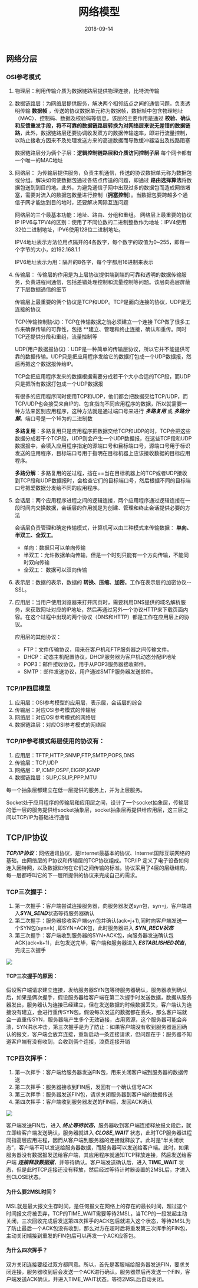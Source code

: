 ﻿---
layout: post                  
title: "网络模型"             
date: 2018-09-14               
tag:  计算机网络
---

## 网络分层

### OSI参考模式

1. 物理层：利用传输介质为数据链路层提供物理连接，比特流传输

2. 数据链路层：为网络层提供服务，解决两个相邻结点之间的通信问题，负责透明传输 **数据帧** ，传送的协议数据单元称为数据帧，数据帧中包含物理地址（MAC）、控制码、数据及校验码等信息，该层的主要作用是通过 **校验、确认和反馈重发手段，将不可靠的数据链路层转换为对网络层来说无差错的数据链路**，此外，数据链路层还要协调收发双方的数据传输速率，即进行流量控制，以防止接收方因来不及处理发送方来的高速数据而导致缓冲器溢出及线路阻塞
    
    数据链路层分为俩个子层：**逻辑控制链路层和介质访问控制子层**
    每个网卡都有一个唯一的MAC地址

3. 网络层： 为传输层提供服务，负责主机通信，传送的协议数据单元称为数据包或分组。解决如何使数据包通过各结点传送的问题，即通过 **路由选择算法**将数据包送到到目的地。此外，为避免通信子网中出现过多的数据包而造成网络堵塞，需要对流入的数据包数量进行控制（**拥塞控制**）。当数据包要跨越多个通信子网才能达到目的地时，还要解决网际互连问题

    网络层的三个最基本功能：地址、路由、分组和重组。
    网络层上最重要的协议IP
    IPV6与TPV4的区别：使用了不同位数的二进制整数作为地址：IPV4使用32位二进制地址，IPV6使用128位二进制地址。
    
    IPV4地址表示方法位用点隔开的4各数字，每个数字的取值为0~255，即每一个字节的大小，如192.168.1.1

    IPV6地址表示为用：隔开的8各字，每个字都用16进制来表示

4. 传输层： 传输层的作用是为上层协议提供端到端的可靠和透明的数据传输服务，负责进程间通信，包括差错处理控制和流量控制等问题。该层向高层屏蔽了下层数据通信的细节

    传输层上最重要的俩个协议是TCP和UDP。TCP是面向连接的协议，UDP是无连接的协议
    
    TCP(传输控制协议)：TCP在传输数据之前必须建立一个连接 TCP做了很多工作来确保传输的可靠性，包括 **建立、管理和终止连接，确认和重传。同时TCP还提供分段和重组，流量控制等
    
    UDP(用户数据报协议)：UDP是一种简单的传输层协议，所以它并不能提供可靠的数据传输。UDP只是把应用程序发给它的数据打包成一个UDP数据报，然后再把这个数据报传给IP。
    
    TCP会把应用程序发来的数据根据需要分成若干个大小合适的TCP段，而UDP只是把所有数据打包成一个UDP数据报

    有很多的应用程序同时使用TCP和UDP，他们都会把数据交给TCP/UDP，而TCP/UDP也会接受来自IP的、包含指向不同应用程序的数据，所以就需要一种方法来区别应用程序，这种方法就是通过端口号来进行 ***多路复用*** 或 ***多路分解***。端口号是一个16为的二进制数

    **多路复用**：多路复用只是应用程序把数据交给TCP和UDP的时，TCP会把这些数据分成若干个TCP段，UDP则会产生一个UDP数据报，在这些TCP段和UDP数据报中，会填入应用程序指定的源端口号和目标端口号，源端口号用于标识发送的应用程序，目标端口号用于指明在目标机器上应该接收数据的目标应用程序。

    **多路分解**：多路复用的逆过程，挡在==当在目标机器上的TCP或者UDP接收到TCP段和UDP数据报时，会检查它们的目标端口号，然后根据不同的目标端口号把爱数据分发给不同的应用程序。

5. 会话层：两个应用程序进程之间的逻辑连接，两个应用程序通过逻辑连接在一段时间内交换数据，会话层的作用就是为创建、管理和终止会话提供必要的方法

    会话层负责管理和确定传输模式，计算机可以由三种模式来传输数据： **单向、半双工、全双工**。

    - 单向：数据只可以单向传输
    - 半双工：允许数据单向传输，但是一个时刻只能有一个方向传输，不能同时双向传输
    - 全双工： 数据可以双向传输

6. 表示层：数据的表示，数据的 **转换、压缩、加密**。工作在表示层的加密协议--SSL。

7. 应用层：当用户使用浏览器来打开网页时，需要利用DNS提供的域名解析服务，来获取网址对应的IP地址，然后再通过另外一个协议HTTP来下载页面内容。在这个过程中出现的两个协议（DNS和HTTP）都是工作在应用层上的协议。

    应用层的其他协议：

    - FTP：文件传输协议，用来在客户机和FTP服务器之间传输文件。
    - DHCP：动态主机配置协议，DHCP服务器为客户机动态分配IP地址
    - POP3：邮件接收协议，用于从POP3服务器接收邮件。
    - SMTP：邮件发送协议，用户通过SMTP服务器发送邮件。

### TCP/IP四层模型

1. 应用层：OSI参考模型的应用层，表示层，会话层的综合
2. 传输层：对应OSI参考模式的传输层
3. 网络层：对应OSI参考模式的网络层
4. 数据链路层：对应OSI参考模式的网络层

### TCP/IP参考模式每层使用的协议有：

1. 应用层：TFTP,HTTP,SNMP,FTP,SMTP,POPS,DNS
2. 传输层：TCP,UDP
3. 网络层：IP,ICMP,OSPF,EIGRP,IGMP
4. 数据链路层：SLIP,CSLIP,PPP,MTU

每一个抽象层都建立在低一层提供的服务上，并为上层服务。

Socket处于应用程序的传输层和应用层之间，设计了一个socket抽象层，传输层的低一层的服务提供给socket抽象层，socket抽象层再提供给应用层，这三层之间以TCP/IP为基础进行通信

## TCP/IP协议

***TCP/IP协议***：网络通讯协议，是Internet最基本的协议、Internet国际互联网络的基础，由网络层的IP协议和传输层的TCP协议组成。TCP/IP 定义了电子设备如何连入因特网，以及数据如何在它们之间传输的标准。协议采用了4层的层级结构，每一层都呼叫它的下一层所提供的协议来完成自己的需求。

### TCP三次握手：

1. 第一次握手：客户端尝试连接服务器，向服务器发送syn包，syn=j，客户端进入***SYN_SEND***状态等待服务器确认
2. 第二次握手：服务器接收客户端syn包并确认(ack=j+1),同时向客户端发送一个SYN包(syn=k) ,即SYN+ACK包，此时服务器进入 ***SYN_RECV状态***
3. 第三次握手：客户端收到服务器的SYN+ACK包，向服务器发送确认包ACK(ack=k+1)，此包发送完毕，客户端和服务器进入 ***ESTABLISHED状态***，完成三次握手

<img src="/images/Blog/scws.gif" >

#### TCP三次握手的原因：

假设客户端请求建立连接，发给服务器SYN包等待服务器确认，服务器收到确认后，如果是俩次握手，假设服务器给客户端在第二次握手时发送数据，数据从服务器发出，服务器认为连接已经建立，但在发送数据的时候数据丢失，客户端认为连接没有建立，会进行重传SYN包。假设每次发送的数据都在丢失，那么客户端就会一直重传SYN，服务器端产生多个无效链接，占用资源，这个服务器可能会奔溃，SYN洪水冲击，第三次握手是为了防止：如果客户端没有收到服务器返回确认的报文，客户端会放弃连接，重新启动一条连接请求，但问题在于：服务器不知道客户端有没有收到，会收到俩个连接，浪费连接开销

### TCP四次挥手：

1. 第一次挥手：客户端给服务器发送FIN包，用来关闭客户端到服务器的数据传送
2. 第二次挥手：服务器接收到FIN后，发回有一个确认信号ACK
3. 第三次挥手：服务器发送FIN包，请求关闭服务器到客户端的数据传送
4. 第四次挥手：客户端收到服务器发送的FIN后，发回ACK确认

<img src="/images/Blog/schs.png" >

客户端发送FIN后，进入 ***终止等待状态***，服务器收到客户端连接释放报文段后，就立即给客户端发送确认，服务器就进入 ***CLOSE_WAIT*** 状态，此时TCP服务器进程同指高层应用进程，因而从客户端到服务器的连接就释放了。此时是“半关闭状态”，客户端不可以发送给服务器数据，而服务器可以发送给客户端。此时，如果服务器没有数据报发送给客户端，其应用程序就通知TCP释放连接，然后发送给客户端 ***连接释放数据报***，并等待确认。客户端发送确认后，进入 **TIME_WAIT** 状态，但是此时TCP连接还没有释放，然后经过等待计时器设置的2MSL后，才进入到CLOSE状态。

#### 为什么要2MSL时间？

MSL就是最大报文生存时间，是任何报文在网络上的存在的最长时间，超过这个时间报文将被丢弃，TCP的TIME_WAIT需要等待2MSL，当TCP的一段发起主动关闭，三次回收完成后发送第四次挥手的ACK包后就进入这个状态，等待2MSL为了防止最后一个ACK包没有收到，那么对方在超时后将重发第三次挥手的FIN包，主动关闭端接到重发的FIN包后可以再发一个ACK应答包。

#### 为什么四次挥手？

双方关闭连接要经过双方都同意。所以，首先是客服端给服务器发送FIN，要求关闭连接，服务器收到后会发送一个ACK进行确认。服务器然后再发送一个FIN，客户端发送ACK确认，并进入TIME_WAIT状态。等待2MSL后自动关闭。





